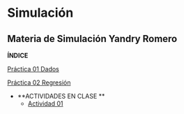 # Simulación
## Materia de Simulación Yandry Romero

**ÍNDICE**

[Práctica 01 Dados](https://github.com/YandryRo97/Simulaci-n/tree/main/Pr%C3%A1ctica%201)

[Práctica 02 Regresión](https://github.com/YandryRo97/Simulaci-n/tree/main/Pr%C3%A1ctica%202)

- **ACTIVIDADES EN CLASE **
  - [Actividad 01 ](https://github.com/YandryRo97/Simulaci-n/tree/main/Actividades%20en%20Clase/Actividad%201.%20%20Juego%20de%20la%20vida)
